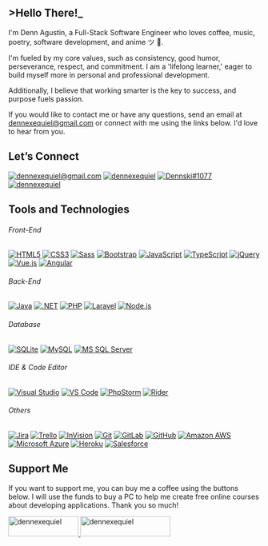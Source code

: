 ## >Hello There!_

I'm Denn Agustin, a Full-Stack Software Engineer who loves coffee, music, poetry, software development, and anime ツ 🤍. 

I'm fueled by my core values, such as consistency, good humor, perseverance, respect, and commitment. I am a 'lifelong learner,' eager to build myself more in personal and professional development.

Additionally, I believe that working smarter is the key to success, and purpose fuels passion.

If you would like to contact me or have any questions, send an email at dennexequiel@gmail.com or connect with me using the links below. I'd love to hear from you.



## Let’s Connect
[![dennexequiel@gmail.com](https://img.shields.io/badge/%2Fdennexequiel@gmail.com-Gmail-%23EA4335?style=flat-square&logo=gmail)](mailto:dennexequiel@gmail.com)
[![dennexequiel](https://img.shields.io/badge/%2Fdennexequiel-LinkedIn-%230E76A8?style=flat-square&logo=linkedin)](https://linkedin.com/in/dennexequiel)
[![Dennski#1077](https://img.shields.io/badge/Dennski%231077-Discord-5865F2?style=flat-square&logo=discord)](https://discord.com/users/542524926519803914)
[![dennexequiel](https://img.shields.io/badge/%2Fdennexequiel-Trailblazer.me-%2317A0DB?style=flat-square&logo=salesforce)](https://trailblazer.me/id/dennexequiel)



## Tools and Technologies
###### Front-End
[![HTML5](https://img.shields.io/badge/-HTML5-E34F26?style=flat-square&logo=html5&logoColor=white)](#)
[![CSS3](https://img.shields.io/badge/-CSS3-1572B6?style=flat-square&logo=css3)](#)
[![Sass](https://img.shields.io/badge/-Sass-%23CC6699?style=flat-square&logo=sass&logoColor=white)](#)
[![Bootstrap](https://img.shields.io/badge/-Bootstrap-563D7C?style=flat-square&logo=bootstrap)](#)
[![JavaScript](https://img.shields.io/badge/-JavaScript-%23323330%20?style=flat-square&logo=javascript&logoColor=%23f0db4f%20)](#)
[![TypeScript](https://img.shields.io/badge/-TypeScript-007ACC?style=flat-square&logo=typescript&logoColor=white)](#)
[![jQuery](https://img.shields.io/badge/-jQuery-white?style=flat-square&logo=jquery&logoColor=%230769AD)](#)
[![Vue.js](https://img.shields.io/badge/-Vue.js-black?style=flat-square&logo=vue.js)](#)
[![Angular](https://img.shields.io/badge/-Angular-DD0031?style=flat-square&logo=angular)](#)

###### Back-End
[![Java](https://img.shields.io/badge/-Java-007396?style=flat-square&logo=java&logoColor=white)](#)
[![.NET](https://img.shields.io/badge/-.NET-%238E44AD%20?style=flat-square&logoColor=white)](#)
[![PHP](https://img.shields.io/badge/-PHP-%23474A8A?style=flat-square&logo=php&logoColor=white)](#)
[![Laravel](https://img.shields.io/badge/-Laravel-%23fb503b%20?style=flat-square&logo=laravel&logoColor=white)](#)
[![Node.js](https://img.shields.io/badge/-Node.js-black?style=flat-square&logo=Node.js)](#)

###### Database
[![SQLite](https://img.shields.io/badge/-SQLite-ffffff?style=flat-square&logo=sqlite&logoColor=%23044a64)](#)
[![MySQL](https://img.shields.io/badge/-MySQL-black?style=flat-square&logo=mysql&logoColor=white)](#)
[![MS SQL Server](https://img.shields.io/badge/-MS%20SQL%20Server-CC2927?style=flat-square&logo=microsoft-sql-server&logoColor=white)](#)

###### IDE & Code Editor
[![Visual Studio](https://img.shields.io/badge/-Visual%20Studio-%238E44AD%20?style=flat-square&logo=visual-studio&logoColor=white)](#)
[![VS Code](https://img.shields.io/badge/-VS%20Code-007ACC?style=flat-square&logo=visual-studio-code&logoColor=white)](#)
[![PhpStorm](https://img.shields.io/badge/-PhpStorm-white?style=flat-square&logo=phpstorm&logoColor=black)](#)
[![Rider](https://img.shields.io/badge/-Rider-white?style=flat-square&logo=rider&logoColor=black)](#)

###### Others
[![Jira](https://img.shields.io/badge/-Jira-%230052CC%20?style=flat-square&logo=jira-software&logoColor=white)](#)
[![Trello](https://img.shields.io/badge/-Trello-%230052CC%20?style=flat-square&logo=trello&logoColor=white)](#)
[![InVision](https://img.shields.io/badge/-InVision-white?style=flat-square&logo=invision&logoColor=%23ff3366)](#)
[![Git](https://img.shields.io/badge/-Git-black?style=flat-square&logo=git)](#)
[![GitLab](https://img.shields.io/badge/-GitLab-FCA121?style=flat-square&logo=gitlab)](#)
[![GitHub](https://img.shields.io/badge/-GitHub-181717?style=flat-square&logo=github)](#)
[![Amazon AWS](https://img.shields.io/badge/Amazon%20AWS-232F3E?style=flat-square&logo=amazon-aws)](#)
[![Microsoft Azure](https://img.shields.io/badge/Microsoft%20Azure-%23008AD7%20?style=flat-square&logo=microsoft-azure)](#)
[![Heroku](https://img.shields.io/badge/-Heroku-430098?style=flat-square&logo=heroku)](#)
[![Salesforce](https://img.shields.io/badge/-Salesforce-white?style=flat-square&logo=salesforce&logoColor=%2317A0DB)](#)



## Support Me
If you want to support me, you can buy me a coffee using the buttons below. I will use the funds to buy a PC to help me create free online courses about developing applications. Thank you so much!

<a href="https://www.buymeacoffee.com/dennexequiel"> 
    <img src="https://cdn.buymeacoffee.com/buttons/v2/default-yellow.png" height="40" width="140" alt="dennexequiel" />
</a>

<a href="https://www.paypal.com/donate?hosted_button_id=W967UQ5XBG6XE"> 
    <img src="https://www.paypalobjects.com/webstatic/en_AU/i/buttons/btn_paywith_primary_m.png" height="40" width="180" alt="dennexequiel" />
</a>


